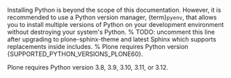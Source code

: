 Installing Python is beyond the scope of this documentation.
However, it is recommended to use a Python version manager, {term}`pyenv`, that allows you to install multiple versions of Python on your development environment without destroying your system's Python.
% TODO: uncomment this line after upgrading to plone-sphinx-theme and latest Sphinx which supports replacements inside includes.
% Plone requires Python version {SUPPORTED_PYTHON_VERSIONS_PLONE60}.

Plone requires Python version 3.8, 3.9, 3.10, 3.11, or 3.12.
